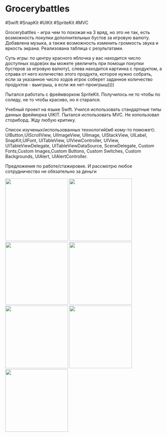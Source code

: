 # Grocerybattles
#Swift #SnapKit #UIKit #SpriteKit #MVC

Grocerybattles - игра чем то похожая на 3 вряд, но это не так, есть возможность
покупки дополнительных бустов за игровую валюту. Добавлена музыка, а также 
возможность изменить громкость звука и яркость экрана. Реализована таблица с результатами.

Суть игры: по центру красного яблочка у вас находится число доступных ходов(их вы можете
увеличить при помощи покупки бустеров за игровую валюту), слева находится картинка с продуктом, а справа от него количество
этого продукта, которое нужно собрать, если за указанное число ходов игрок соберет заданное количество продуктов -
выигрыш, а если же нет-проигрыш))))

Пытался работать с фреймворком SpriteKit. Получилось не то чтобы по солиду, не то чтобы красиво, но я старался.

Учебный проект на языке Swift. 
Учился использовать стандартные типы данных фрейморка UIKIT.
Пытался использовать MVC. Не изпользовал сториборд. Жду любую критику.

Список изученых/использованных технологий(мб кому-то поможет): 
UIButton,UIScrollView, UIImageView, UIImage, UIStackView, UILabel, SnapKit,UIFont, UITableView, UIViewController, UIView,
UITableViewDelegate, UITableViewDataSource, SceneDelegate, Custom Fonts,Custom Images,Custom Buttons, Custom Switches, 
Custom Backgrounds, UIAlert, UIAlertController.

Предложения по работе/стажировке. И рассмотрю любое сотрудничество не обязательно за деньги

<img src="https://github.com/BelyahRU/Grocerybattles/assets/93776512/39d7e2d0-ceb5-4c53-81d4-187e3232c142" width="200" />

<img src="https://github.com/BelyahRU/Grocerybattles/assets/93776512/101f918a-79e3-4fb4-91bc-0d497793b5b5" width="200" />

<img src="https://github.com/BelyahRU/Grocerybattles/assets/93776512/e1e11fd3-84fd-4632-8c39-4fc687ec6680" width="200" />

<img src="https://github.com/BelyahRU/Grocerybattles/assets/93776512/89b5dec4-c2e1-4a1c-b7cd-961a1144e17f" width="200" />

<img src="https://github.com/BelyahRU/Grocerybattles/assets/93776512/97653520-df6a-44b6-8b0c-f2421bd54733" width="200" />

<img src="https://github.com/BelyahRU/Grocerybattles/assets/93776512/7faa6d2e-5e79-4a41-8fd4-73ae5350f2d7" width="200" />

<img src="https://github.com/BelyahRU/Grocerybattles/assets/93776512/cbdd2d0d-198e-4146-b623-86b6e369b899" width="200" />







